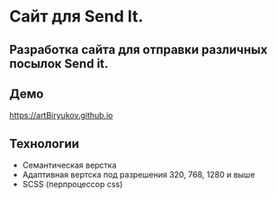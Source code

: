 # Сайт для Send It.

## Разработка сайта для отправки различных посылок __Send it__.


## Демо
https://artBiryukov.github.io

## Технологии
<ul>
  <li>Семантическая верстка</li>
  <li>Адаптивная вертска под разрешения 320, 768, 1280 и выше</li>
  <li>SCSS (перпроцессор css)</li>
</ul>

